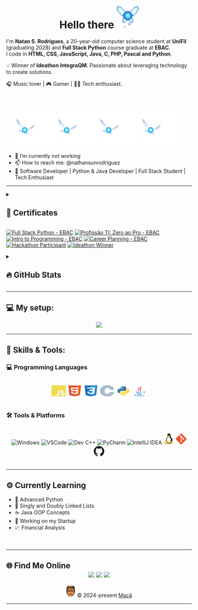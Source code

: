 <h1 align="center">
    Hello there
    <img src="navi.gif" width="60" height="60" alt="navi"/>
</h1>

I'm **Natan S. Rodrigues**, a 20-year-old computer science student at **UniFil** (graduating 2028) and **Full Stack Python** course graduate at **EBAC**.  
I code in **HTML, CSS, JavaScript, Java, C, PHP, Pascal and Python**.  

💡 Winner of **Ideathon IntegraQM**. Passionate about leveraging technology to create solutions.

🎧 Music lover | 🎮 Gamer | 👨‍💻 Tech enthusiast.

<br>

<p align="center">
  <img src="navi2.gif" width="110" height="110" alt="navi"/>
  <img src="navi2.gif" width="110" height="110" alt="navi"/>
  <img src="navi2.gif" width="110" height="110" alt="navi"/>
  <img src="navi2.gif" width="110" height="110" alt="navi"/>
</p>

- 🔭 I’m currently not working 
- 📫 How to reach me: @nathansunrodriguez
- 👾 Software Developer | Python & Java Developer | Full Stack Student | Tech Enthusiast

---
<details>
    <summary>
        
## 🏅 Certificates 
</summary>

- 📜 Profissão TI: Zero ao Pro — EBAC
- 📜 Introduction to Programming — EBAC
- 📜 Career Planning — EBAC

## Competitions & Hackathons
- 🏆 Hackathon Participant — Participated in 3+ hackathons, developing innovative solutions under pressure.
- 🏆 Ideathon Winner — 🥈 IntegraQM Ideathon, recognized for the best solution presented.

## University Coursework (No Certificates Issued)
- Software Architecture: Architecture and Requirements
- Communication and Problem Solving
- Basic Nutritional Concepts for Adults and Elderly
- Requirements Management: Software Artifacts
- Project Management: PMBOK-based Approach
- Psychosocial Skills for Career Development
- Introduction to Computing and General Systems Theory
- Brazilian Sign Language (LIBRAS)
- Digital Marketing
- Agile Methodologies: Introduction to Agile
- Public Speaking
- First Aid
- Baking: Practical Bread and Pasta Recipes
- Software Testing: Introduction to Software Testing
</details>

[![Full Stack Python - EBAC](https://img.shields.io/badge/EBAC-Full_Stack_Python-blue)](https://www.ebaconline.com.br)
[![Profissão TI: Zero ao Pro - EBAC](https://img.shields.io/badge/EBAC-Profissão_TI_Zero_ao_Pro-blue)](#)
[![Intro to Programming - EBAC](https://img.shields.io/badge/EBAC-Intro_to_Programming-blue)](#)
[![Career Planning - EBAC](https://img.shields.io/badge/EBAC-Career_Planning-blue)](#)
[![Hackathon Participant](https://img.shields.io/badge/Hackathons-3+_Participations-important)](#)
[![Ideathon Winner](https://img.shields.io/badge/Ideathon-Winner-yellow)](#)

<details>
    <summary>
        
## 🔥 GitHub Stats
</summary>

[![GitHub Stats](https://github-readme-stats.vercel.app/api?username=masunsolar&theme=vision-friendly-dark&card_width=1000)](https://github.com/masunsolar)
[![Top Langs](https://github-readme-stats.vercel.app/api/top-langs/?username=masunsolar&theme=vision-friendly-dark&card_width=1000)](https://github.com/masunsolar)

</details>

---

## 💻 My setup: 
<div align="center">
    <a title="System requirements and Rate my PC tool - all at PCGameBenchmark" href="https://www.pcgamebenchmark.com/ratemypc?cpu=intel-core-i7-13650hx&memory=16gb&gpu=nvidia-geforce-rtx-3050-6gb-laptop-gpu&platform=windows"><img        src="https://www.pcgamebenchmark.com/signature/intel-core-i7-13650hx/16gb/nvidia-geforce-rtx-3050-6gb-laptop-gpu/twitch.png"></a>
</div>

---

## 🌟 Skills & Tools:
### 💻 Programming Languages
<div align="center" style="display: inline_block"> <br>
  <img align="center" alt="Natan-Js" height="30" width="40" src="https://raw.githubusercontent.com/devicons/devicon/master/icons/javascript/javascript-plain.svg">
  <img align="center" alt="Natan-HTML" height="30" width="40" src="https://raw.githubusercontent.com/devicons/devicon/master/icons/html5/html5-original.svg">
  <img align="center" alt="Natan-CSS" height="30" width="40" src="https://raw.githubusercontent.com/devicons/devicon/master/icons/css3/css3-original.svg">
  <img align="center" alt="Natan-C" height="30" width="40" src="https://raw.githubusercontent.com/devicons/devicon/master/icons/c/c-original.svg">
  <img align="center" alt="Natan-Python" height="30" width="40" src="https://raw.githubusercontent.com/devicons/devicon/master/icons/python/python-original.svg"> 
  <img align="center" alt="Natan-Java" height="30" width="40" src="https://raw.githubusercontent.com/devicons/devicon/master/icons/java/java-original.svg">
</div>
<br>

### 🛠️ Tools & Platforms
<div align="center" style="display: inline_block"> <br>
    <img src="https://img.shields.io/badge/-Windows-0078D6?style=flat&logo=windows&logoColor=white" height="30" alt="Windows"/> 
    <img src="https://img.shields.io/badge/-VSCode-007ACC?style=flat&logo=visual-studio-code&logoColor=white" height="30" alt="VSCode"/> 
    <img src="https://img.shields.io/badge/-Dev%20C++-blue?style=flat&logo=c&logoColor=white" height="30" alt="Dev C++"/>
    <img src="https://img.shields.io/badge/-PyCharm-000000?style=flat&logo=pycharm&logoColor=white" height="30" alt="PyCharm"/>
    <img src="https://img.shields.io/badge/-IntelliJ%20IDEA-000000?style=flat&logo=intellij-idea&logoColor=white" height="30" alt="IntelliJ IDEA"/> 
    <img src="https://raw.githubusercontent.com/devicons/devicon/master/icons/linux/linux-original.svg" height="30" alt="Linux"/> 
    <img src="https://raw.githubusercontent.com/devicons/devicon/master/icons/git/git-original.svg" height="30" alt="Git"/> 
    <img src="https://raw.githubusercontent.com/devicons/devicon/master/icons/github/github-original.svg" height="30" alt="GitHub"/> 
</div>
<br>

---

## ⚙️ Currently Learning
<div>
    <ul>
        <li>🐍 Advanced Python</li>
        <li>🔗 Singly and Doubly Linked Lists</li>
        <li>☕ Java OOP Concepts</li>
        <li>🚀 Working on my Startup</li>
        <li>📈 Financial Analysis</li>
    </ul>
</div>
<br>

---


<!-- 
<details>
    <summary>
        
## 🏆 My Trophies: 
</summary>
    <div>
        
[![trophy](https://github-profile-trophy.vercel.app/?username=masunsolar&theme=darkhub)](https://github.com/masunsolar/github-profile-trophy) 
    </div>
    <br>
</details> 
--- 
-->


## 🌐 Find Me Online <div align="center">  <a href="https://www.instagram.com/nathansunrodriguez/" target="_blank"><img src="https://img.shields.io/badge/-Instagram-%23E4405F?style=for-the-badge&logo=instagram&logoColor=white" target="_blank"></a>  <a href="mailto:masunsolar@gmail.com"><img src="https://img.shields.io/badge/-Gmail-%23333?style=for-the-badge&logo=gmail&logoColor=white" target="_blank"></a>  <a href="https://www.linkedin.com/in/natanrodrigues/" target="_blank"><img src="https://img.shields.io/badge/-LinkedIn-%230077B5?style=for-the-badge&logo=linkedin&logoColor=white" target="_blank"></a></div>

<p align="center"><img src="doom_look.gif" />&copy; 2024-present <a href="https://github.com/masunsolar/" target="_blank">Maçã</a>
<hr/>

